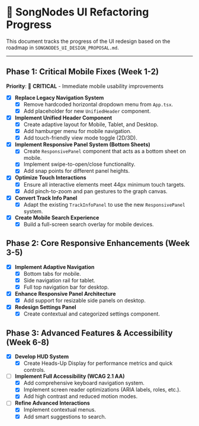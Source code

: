 # 🎵 SongNodes UI Refactoring Progress

This document tracks the progress of the UI redesign based on the roadmap in `SONGNODES_UI_DESIGN_PROPOSAL.md`.

---

## Phase 1: Critical Mobile Fixes (Week 1-2)

**Priority**: 🔴 **CRITICAL** - Immediate mobile usability improvements

- [x] **Replace Legacy Navigation System**
  - [x] Remove hardcoded horizontal dropdown menu from `App.tsx`.
  - [x] Add placeholder for new `UnifiedHeader` component.
- [x] **Implement Unified Header Component**
  - [x] Create adaptive layout for Mobile, Tablet, and Desktop.
  - [x] Add hamburger menu for mobile navigation.
  - [x] Add touch-friendly view mode toggle (2D/3D).
- [x] **Implement Responsive Panel System (Bottom Sheets)**
  - [x] Create `ResponsivePanel` component that acts as a bottom sheet on mobile.
  - [x] Implement swipe-to-open/close functionality.
  - [x] Add snap points for different panel heights.
- [x] **Optimize Touch Interactions**
  - [x] Ensure all interactive elements meet 44px minimum touch targets.
  - [x] Add pinch-to-zoom and pan gestures to the graph canvas.
- [x] **Convert Track Info Panel**
  - [x] Adapt the existing `TrackInfoPanel` to use the new `ResponsivePanel` system.
- [x] **Create Mobile Search Experience**
  - [x] Build a full-screen search overlay for mobile devices.

## Phase 2: Core Responsive Enhancements (Week 3-5)

- [x] **Implement Adaptive Navigation**
  - [x] Bottom tabs for mobile.
  - [x] Side navigation rail for tablet.
  - [x] Full top navigation bar for desktop.
- [x] **Enhance Responsive Panel Architecture**
  - [x] Add support for resizable side panels on desktop.
- [x] **Redesign Settings Panel**
  - [x] Create contextual and categorized settings component.

## Phase 3: Advanced Features & Accessibility (Week 6-8)

- [x] **Develop HUD System**
  - [x] Create Heads-Up Display for performance metrics and quick controls.
- [ ] **Implement Full Accessibility (WCAG 2.1 AA)**
  - [x] Add comprehensive keyboard navigation system.
  - [x] Implement screen reader optimizations (ARIA labels, roles, etc.).
  - [x] Add high contrast and reduced motion modes.
- [ ] **Refine Advanced Interactions**
  - [x] Implement contextual menus.
  - [x] Add smart suggestions to search.
